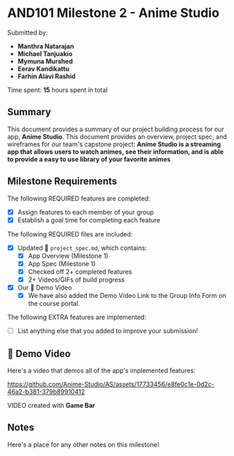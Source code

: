 # AND101 Milestone 2 - **Anime Studio**

Submitted by:
- **Manthra Natarajan**
- **Michael Tanjuakio**
- **Mymuna Murshed**
- **Eerav Kandikattu**
- **Farhin Alavi Rashid**

Time spent: **15** hours spent in total

## Summary

This document provides a summary of our project building process for our app, **Anime Studio**. This document provides an overview, project spec, and wireframes for our team's capstone project: **Anime Studio is a streaming app that allows users to watch animes, see their information, and is able to provide a easy to use library of your favorite animes**

## Milestone Requirements

The following REQUIRED features are completed:

- [X] Assign features to each member of your group
- [X] Establish a goal time for completing each feature

The following REQUIRED files are included:

- [X] Updated 📄 `project_spec.md`, which contains:
  - [X] App Overview (Milestone 1)
  - [X] App Spec (Milestone 1)
  - [X] Checked off 2+ completed features
  - [X] 2+ Videos/GIFs of build progress

- [x] Our 🎥 Demo Video
  - [x] We have also added the Demo Video Link to the Group Info Form on the course portal.

The following EXTRA features are implemented:

- [ ] List anything else that you added to improve your submission!

## 🎥 Demo Video

Here's a video that demos all of the app's implemented features:

https://github.com/Anime-Studio/AS/assets/17733456/e8fe0c1e-0d2c-46a2-b381-379b89910412

VIDEO created with **Game Bar**

## Notes

Here's a place for any other notes on this milestone!
